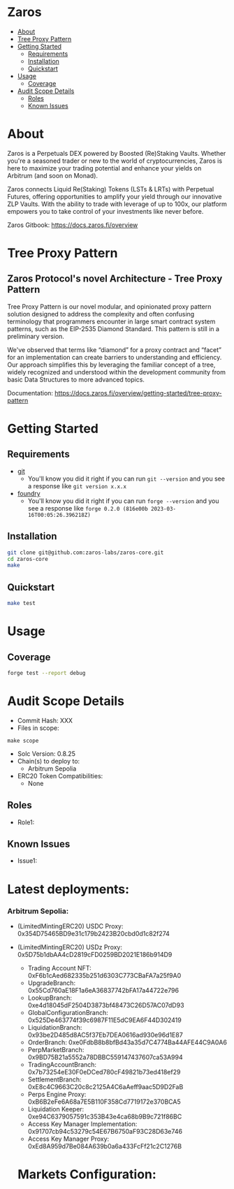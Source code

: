 # Zaros

- [About](#about)
- [Tree Proxy Pattern](#tree-proxy-pattern)
- [Getting Started](#getting-started)
  - [Requirements](#requirements)
  - [Installation](#installation)
  - [Quickstart](#quickstart)
- [Usage](#usage)
  - [Coverage](#coverage)
- [Audit Scope Details](#audit-scope-details)
  - [Roles](#roles)
  - [Known Issues](#known-issues)


# About

Zaros is a Perpetuals DEX powered by Boosted (Re)Staking Vaults. Whether you're a seasoned trader or new to the world of cryptocurrencies, Zaros is here to maximize your trading potential and enhance your yields on Arbitrum (and soon on Monad).

Zaros connects Liquid Re(Staking) Tokens (LSTs & LRTs) with Perpetual Futures, offering opportunities to amplify your yield through our innovative ZLP Vaults. With the ability to trade with leverage of up to 100x, our platform empowers you to take control of your investments like never before.

Zaros Gitbook: https://docs.zaros.fi/overview

# Tree Proxy Pattern

## Zaros Protocol's novel Architecture - Tree Proxy Pattern

Tree Proxy Pattern is our novel modular, and opinionated proxy pattern solution designed to address the complexity and often confusing terminology that programmers encounter in large smart contract system patterns, such as the EIP-2535 Diamond Standard. This pattern is still in a preliminary version.

We've observed that terms like “diamond” for a proxy contract and “facet” for an implementation can create barriers to understanding and efficiency. Our approach simplifies this by leveraging the familiar concept of a tree, widely recognized and understood within the development community from basic Data Structures to more advanced topics.

Documentation: https://docs.zaros.fi/overview/getting-started/tree-proxy-pattern

# Getting Started

## Requirements

- [git](https://git-scm.com/book/en/v2/Getting-Started-Installing-Git)
  - You'll know you did it right if you can run `git --version` and you see a response like `git version x.x.x`
- [foundry](https://getfoundry.sh/)
  - You'll know you did it right if you can run `forge --version` and you see a response like `forge 0.2.0 (816e00b 2023-03-16T00:05:26.396218Z)`
<!-- Additional requirements here -->

## Installation

```bash
git clone git@github.com:zaros-labs/zaros-core.git
cd zaros-core
make
```

## Quickstart

```bash
make test
```

# Usage

## Coverage

```bash
forge test --report debug
```

# Audit Scope Details

- Commit Hash: XXX
- Files in scope:
```
make scope
```
- Solc Version: 0.8.25
- Chain(s) to deploy to:
  - Arbitrum Sepolia
- ERC20 Token Compatibilities:
  - None

## Roles

- Role1: <!-- Description -->

## Known Issues

- Issue1: <!-- Description -->

# Latest deployments:

### Arbitrum Sepolia:

- (LimitedMintingERC20) USDC Proxy: 0x354D75465BD9e31c179b2423B20cbd0d1c82f274
- (LimitedMintingERC20) USDz Proxy: 0x5D75b1dbAA4cD2819cFD0259BD2021E186b914D9

  - Trading Account NFT: 0xF6b1cAed682335b251d6303C773CBaFA7a25f9A0
  - UpgradeBranch: 0x55Cd760aE18F1a6eA36837742bFA17a44722e796
  - LookupBranch: 0xe4d18045dF2504D3873bf48473C26D57AC07dD93
  - GlobalConfigurationBranch: 0x525De463774f39c6987F11E5dC9EA6F44D302419
  - LiquidationBranch: 0x93be2D485d8AC5f37Eb7DEA0616ad930e96d1E87
  - OrderBranch: 0xe0FdbB8b8bfBd43a35d7C4774Ba44AFE44C9A0A6
  - PerpMarketBranch: 0x9BD75B21a5552a78DBBC559147437607ca53A994
  - TradingAccountBranch: 0x7b73254eE30F0eDCed780cF49821b73ed418ef29
  - SettlementBranch: 0xE8c4C9663C20c8c2125A4C6aAeff9aac5D9D2FaB
  - Perps Engine Proxy: 0xB6B2eFe6A68a7E5B110F358Cd7719172e370BCA5
  - Liquidation Keeper: 0xe94C6379057591c353B43e4ca68b9B9c721f86BC
  - Access Key Manager Implementation: 0x91707cb94c53279c54E67B6750aF93C28D63e746
  - Access Key Manager Proxy: 0xEd8A959d7Be084A639b0a6a433FcFf21c2C1276B

  # Markets Configuration:
